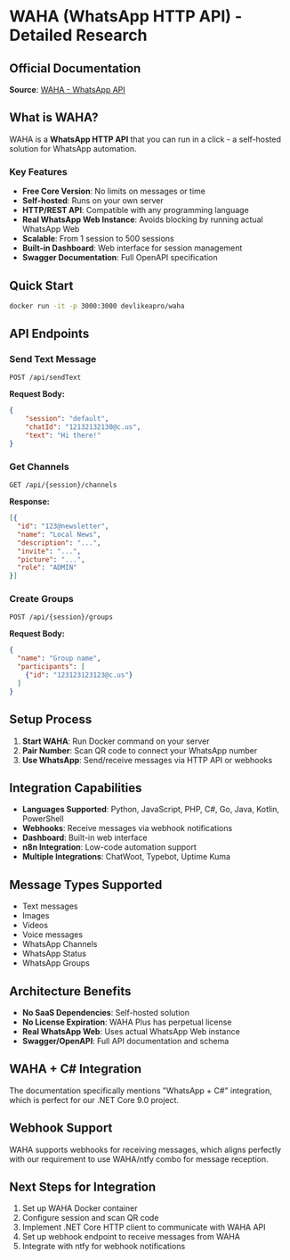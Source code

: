 # WAHA (WhatsApp HTTP API) - Detailed Research

## Official Documentation
**Source**: [WAHA - WhatsApp API](https://waha.devlike.pro/)

## What is WAHA?
WAHA is a **WhatsApp HTTP API** that you can run in a click - a self-hosted solution for WhatsApp automation.

### Key Features
- **Free Core Version**: No limits on messages or time
- **Self-hosted**: Runs on your own server
- **HTTP/REST API**: Compatible with any programming language
- **Real WhatsApp Web Instance**: Avoids blocking by running actual WhatsApp Web
- **Scalable**: From 1 session to 500 sessions
- **Built-in Dashboard**: Web interface for session management
- **Swagger Documentation**: Full OpenAPI specification

## Quick Start
```bash
docker run -it -p 3000:3000 devlikeapro/waha
```

## API Endpoints

### Send Text Message
```http
POST /api/sendText
```

**Request Body:**
```json
{
    "session": "default",
    "chatId": "12132132130@c.us",
    "text": "Hi there!"
}
```

### Get Channels
```http
GET /api/{session}/channels
```

**Response:**
```json
[{
  "id": "123@newsletter",
  "name": "Local News",
  "description": "...",
  "invite": "...",
  "picture": "...",
  "role": "ADMIN"
}]
```

### Create Groups
```http
POST /api/{session}/groups
```

**Request Body:**
```json
{
  "name": "Group name",
  "participants": [
    {"id": "123123123123@c.us"}
  ]
}
```

## Setup Process
1. **Start WAHA**: Run Docker command on your server
2. **Pair Number**: Scan QR code to connect your WhatsApp number
3. **Use WhatsApp**: Send/receive messages via HTTP API or webhooks

## Integration Capabilities
- **Languages Supported**: Python, JavaScript, PHP, C#, Go, Java, Kotlin, PowerShell
- **Webhooks**: Receive messages via webhook notifications
- **Dashboard**: Built-in web interface
- **n8n Integration**: Low-code automation support
- **Multiple Integrations**: ChatWoot, Typebot, Uptime Kuma

## Message Types Supported
- Text messages
- Images
- Videos  
- Voice messages
- WhatsApp Channels
- WhatsApp Status
- WhatsApp Groups

## Architecture Benefits
- **No SaaS Dependencies**: Self-hosted solution
- **No License Expiration**: WAHA Plus has perpetual license
- **Real WhatsApp Web**: Uses actual WhatsApp Web instance
- **Swagger/OpenAPI**: Full API documentation and schema

## WAHA + C# Integration
The documentation specifically mentions "WhatsApp + C#" integration, which is perfect for our .NET Core 9.0 project.

## Webhook Support
WAHA supports webhooks for receiving messages, which aligns perfectly with our requirement to use WAHA/ntfy combo for message reception.

## Next Steps for Integration
1. Set up WAHA Docker container
2. Configure session and scan QR code
3. Implement .NET Core HTTP client to communicate with WAHA API
4. Set up webhook endpoint to receive messages from WAHA
5. Integrate with ntfy for webhook notifications
